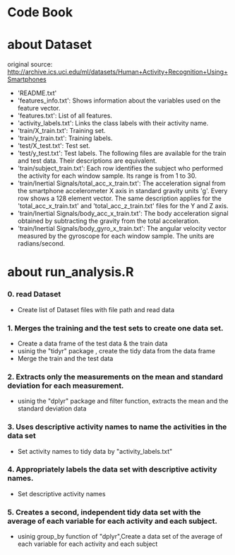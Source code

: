 # Code Book

# about Dataset

original source: http://archive.ics.uci.edu/ml/datasets/Human+Activity+Recognition+Using+Smartphones


- 'README.txt'
- 'features_info.txt': Shows information about the variables used on the feature vector.
- 'features.txt': List of all features.
- 'activity_labels.txt': Links the class labels with their activity name.
- 'train/X_train.txt': Training set.
- 'train/y_train.txt': Training labels.
- 'test/X_test.txt': Test set.
- 'test/y_test.txt': Test labels.
The following files are available for the train and test data. Their descriptions are equivalent. 
- 'train/subject_train.txt': Each row identifies the subject who performed the activity for each window sample. Its range is from 1 to 30. 
- 'train/Inertial Signals/total_acc_x_train.txt': The acceleration signal from the smartphone accelerometer X axis in standard gravity units 'g'. Every row shows a 128 element vector. The same description applies for the 'total_acc_x_train.txt' and 'total_acc_z_train.txt' files for the Y and Z axis. 
- 'train/Inertial Signals/body_acc_x_train.txt': The body acceleration signal obtained by subtracting the gravity from the total acceleration. 
- 'train/Inertial Signals/body_gyro_x_train.txt': The angular velocity vector measured by the gyroscope for each window sample. The units are radians/second.

# about run_analysis.R

### 0. read Dataset
 - Create list of Dataset files with file path and read data

### 1. Merges the training and the test sets to create one data set.
 - Create a data frame of the test data & the train data
 - usinig the "tidyr" package , create the tidy data from the data frame
 - Merge the train and the test data 

### 2. Extracts only the measurements on the mean and standard deviation for each measurement.
 - usinig the "dplyr" package and filter function, extracts the mean and the standard deviation data

### 3. Uses descriptive activity names to name the activities in the data set
 - Set activity names to tidy data by "activity_labels.txt"
 
### 4. Appropriately labels the data set with descriptive activity names.
 - Set descriptive activity names
 
### 5. Creates a second, independent tidy data set with the average of each variable for each activity and each subject.
 - usinig group_by function of "dplyr",Create a data set of the average of each variable for each activity and each subject
